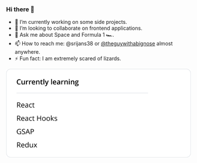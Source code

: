 ### Hi there 👋

- 🔭 I’m currently working on some side projects.
- 👯 I’m looking to collaborate on frontend applications.
- 💬 Ask me about Space and Formula 1 🏎️.
- 📫 How to reach me: @srijans38 or [@theguywithabignose](https://instagram.com/theguywithabignose) almost anywhere.
- ⚡ Fun fact: I am extremely scared of lizards.

<img align="left" src="./learning.svg" />